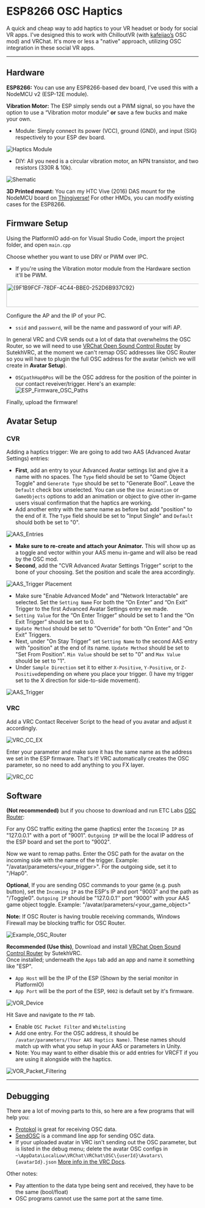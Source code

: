 
# ESP8266 OSC Haptics
A quick and cheap way to add haptics to your VR headset or body for social VR apps. I've designed this to work with ChilloutVR (with [kafeijao’s](https://github.com/kafeijao/Kafe_CVR_Mods/tree/master/OSC) OSC mod) and VRChat. It's more or less a "native" approach, utilizing OSC integration in these social VR apps.   

----

## Hardware
**ESP8266:** You can use any ESP8266-based dev board, I've used this with a NodeMCU v2 (ESP-12E module).

**Vibration Motor:** The ESP simply sends out a PWM signal, so you have the option to use a “Vibration motor module” **or** save a few bucks and make your own.

- Module: Simply connect its power (VCC), ground (GND), and input (SIG) respectively to your ESP dev board.

![Haptics Module](https://github.com/NulledFloof/ESP8266-VR-OSC/blob/main/Images/Vibration%20Motor%20Module.jpg)

- DIY: All you need is a circular vibration motor, an NPN transistor, and two resistors (330R & 10k).

![Shematic](https://github.com/NulledFloof/ESP8266-VR-OSC/blob/main/Images/Circuit.png)

**3D Printed mount:** 
You can my HTC Vive (2016) DAS mount for the NodeMCU board on [Thingiverse!](https://www.thingiverse.com/thing:5910348)
For other HMDs, you can modify existing cases for the ESP8266. 

## Firmware Setup
Using the PlatformIO add-on for Visual Studio Code, import the project folder, and open `main.cpp`

Choose whether you want to use DRV or PWM over IPC.
- If you're using the Vibration motor module from the Hardware section it'll be PWM.
<img width="515" height="61" alt="{9F1B9FCF-78DF-4C44-BBE0-252D6B937C92}" src="https://github.com/user-attachments/assets/b1d0c607-c9aa-481c-a8de-f3727d31f2f1" />


Configure the AP and the IP of your PC.
- `ssid` and `password`, will be the name and password of your wifi AP. 

In general VRC and CVR sends out a lot of data that overwhelms the OSC Router, so we will need to use [VRChat Open Sound Control Router](https://github.com/SutekhVRC/VOR) by SutekhVRC, at the moment we can't remap OSC addresses like OSC Router so you will have to plugin the full OSC address for the avatar (which we will create in **Avatar Setup**). 

- `OSCpathHap0Pos` will be the OSC address for the position of the pointer in our contact reveiver/trigger.
Here's an example: 
![ESP_Firmware_OSC_Paths](https://github.com/NulledFloof/ESP8266-VR-OSC/blob/main/Images/ESP_Firmware_OSC_Paths.png)

Finally, upload the firmware!


## Avatar Setup
### CVR
Adding a haptics trigger:
We are going to add two AAS (Advanced Avatar Settings) entries:
- **First**, add an entry to your Advanced Avatar settings list and give it a name with no spaces. The `Type` field should be set to "Game Object Toggle" and `Generate Type` should be set to "Generate Bool". Leave the `Default` check box unselected. You can use the `Use Animation` or `GameObjects` options to add an animation or object to give other in-game users visual confirmation that the haptics are working. 
- Add another entry with the same name as before but add "position" to the end of it. The `Type` field should be set to "Input Single" and `Default` should both be set to "0". 

![AAS_Entries](https://github.com/NulledFloof/ESP8266-VR-OSC/blob/main/Images/AAS_Entries.png)
- **Make sure to re-create and attach your Animator.** This will show up as a toggle and vector within your AAS menu in-game and will also be read by the OSC mod.
- **Second**, add the "CVR Advanced Avatar Settings Trigger" script to the bone of your choosing. Set the position and scale the area accordingly.

![AAS_Trigger Placement](https://github.com/NulledFloof/ESP8266-VR-OSC/blob/main/Images/AAS_Trigger_Placement.png)
- Make sure "Enable Advanced Mode" and "Network Interactable" are selected. Set the `Setting Name` For both the “On Enter” and “On Exit” Trigger to the first Advanced Avatar Settings entry we made. 
- `Setting Value` for the “On Enter Trigger” should be set to 1 and the “On Exit Trigger” should be set to 0. 
- `Update Method` should be set to “Override” for both “On Enter” and “On Exit” Triggers. 
- Next, under "On Stay Trigger" set `Setting Name` to the second AAS entry with "position" at the end of its name. `Update Method` should be set to "Set From Position". `Min Value` should be set to "0" and `Max Value` should be set to "1".
- Under `Sample Direction` set it to either `X-Positive`, `Y-Positive`, or `Z-Positive`depending on where you place your trigger. (I have my trigger set to the X direction for side-to-side movement).

![AAS_Trigger](https://github.com/NulledFloof/ESP8266-VR-OSC/blob/main/Images/AAS_Trigger.png)


### VRC
Add a VRC Contact Receiver Script to the head of you avatar and adjust it accordingly. 

![VRC_CC_EX](https://github.com/NulledFloof/ESP8266-VR-OSC/blob/main/Images/VRC_Contact_Receiver_Example.png)

Enter your parameter and make sure it has the same name as the address we set in the ESP firmware. 
That's it! VRC automatically creates the OSC parameter, so no need to add anything to you FX layer.  

![VRC_CC](https://github.com/NulledFloof/ESP8266-VR-OSC/blob/main/Images/VRC_Contact_Receiver_Script.png)


## Software
**(Not recommended)**  but if you choose to download and run ETC Labs [OSC Router](https://github.com/ETCLabs/OSCRouter):

For any OSC traffic exiting the game (haptics) enter the `Incoming IP` as "127.0.0.1" with a port of "9001". `Outgoing IP` will be the local IP address of the ESP board and set the port to "9002".

Now we want to remap paths. Enter the OSC path for the avatar on the incoming side with the name of the trigger. Example: "/avatar/parameters/<your_trigger>". For the outgoing side, set it to "/Hap0".

**Optional**, If you are sending OSC commands to your game (e.g. push button), set the `Incoming IP` as the ESP's IP and port "9003" and the path as "/Toggle0". `Outgoing IP` should be "127.0.0.1'' port "9000" with your  AAS game object toggle. Example: "/avatar/parameters/<your_game_object>"

**Note:** If OSC Router is having trouble receiving commands, Windows Firewall may be blocking traffic for OSC Router.

![Example_OSC_Router](https://github.com/NulledFloof/ESP8266-VR-OSC/blob/main/Images/OSCRouterSnip.png)

**Recommended (Use this)**, Download and install [VRChat Open Sound Control Router](https://github.com/SutekhVRC/VOR) by SutekhVRC.  
Once installed; underneath the `Apps` tab add an app and name it something like "ESP".
- `App Host` will be the IP of the ESP (Shown by the serial monitor in PlatformIO)
- `App Port` will be the port of the ESP, `9002` is default set by it's firmware. 

![VOR_Device](https://github.com/NulledFloof/ESP8266-VR-OSC/blob/main/Images/VOR_Device.png)

Hit Save and navigate to the `PF` tab.
- Enable `OSC Packet Filter` and `Whitelisting`
- Add one entry. For the OSC address, it should be `/avatar/parameters/(Your AAS Haptics Name)`. These names should match up with what you setup in your AAS or parameters in Unity.
- Note: You may want to either disable this or add entries for VRCFT if you are using it alongside with the haptics.

![VOR_Packet_Filtering](https://github.com/NulledFloof/ESP8266-VR-OSC/blob/main/Images/VOR_Packet_Filtering.png)

----

## Debugging
There are a lot of moving parts to this, so here are a few programs that will help you:
- [Protokol](https://hexler.net/protokol) is great for receiving OSC data. 
- [SendOSC](https://github.com/yoggy/sendosc) is a command line app for sending OSC data.
- If your uploaded avatar in VRC isn't sending out the OSC parameter, but is listed in the debug menu; delete the avatar OSC configs in `~\AppData\LocalLow\VRChat\VRChat\OSC\{userId}\Avatars\{avatarId}.json` [More info in the VRC Docs](https://docs.vrchat.com/docs/osc-avatar-parameters).

Other notes:
- Pay attention to the data type being sent and received, they have to be the same (bool/float)
- OSC programs cannot use the same port at the same time.

